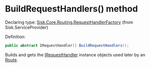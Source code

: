 <!--

Copyrights 2023 Sisk Framework - CypherPotato
Published under MIT license

!!! DO NOT EDIT THIS FILE !!!
This file was generated by a tool in the Sisk package. To edit the information in this documentation,
edit the XML documentation present in the Sisk source code.

-->


# BuildRequestHandlers() method

Declaring type: [Sisk.Core.Routing.RequestHandlerFactory](/spec/Sisk.Core.Routing.RequestHandlerFactory.md) (from Sisk.ServiceProvider)


Definition:

```cs
public abstract IRequestHandler[] BuildRequestHandlers();
```

Builds and gets the <a href="/spec/Sisk.Core.Routing.IRequestHandler.md">IRequestHandler</a> instance objects used later by an <a href="/spec/Sisk.Core.Routing.Route.md">Route</a>.

